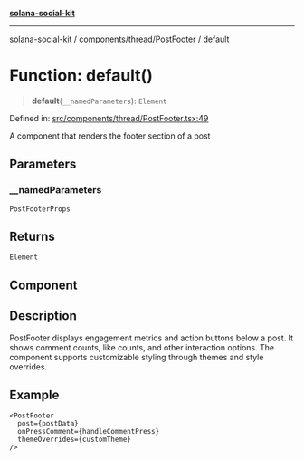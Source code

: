 [**solana-social-kit**](../../../../README.md)

***

[solana-social-kit](../../../../README.md) / [components/thread/PostFooter](../README.md) / default

# Function: default()

> **default**(`__namedParameters`): `Element`

Defined in: [src/components/thread/PostFooter.tsx:49](https://github.com/SendArcade/solana-social-starter/blob/03568260ca96ed63f77049843c721de1cb011893/src/components/thread/PostFooter.tsx#L49)

A component that renders the footer section of a post

## Parameters

### \_\_namedParameters

`PostFooterProps`

## Returns

`Element`

## Component

## Description

PostFooter displays engagement metrics and action buttons below a post.
It shows comment counts, like counts, and other interaction options.
The component supports customizable styling through themes and style overrides.

## Example

```tsx
<PostFooter
  post={postData}
  onPressComment={handleCommentPress}
  themeOverrides={customTheme}
/>
```

